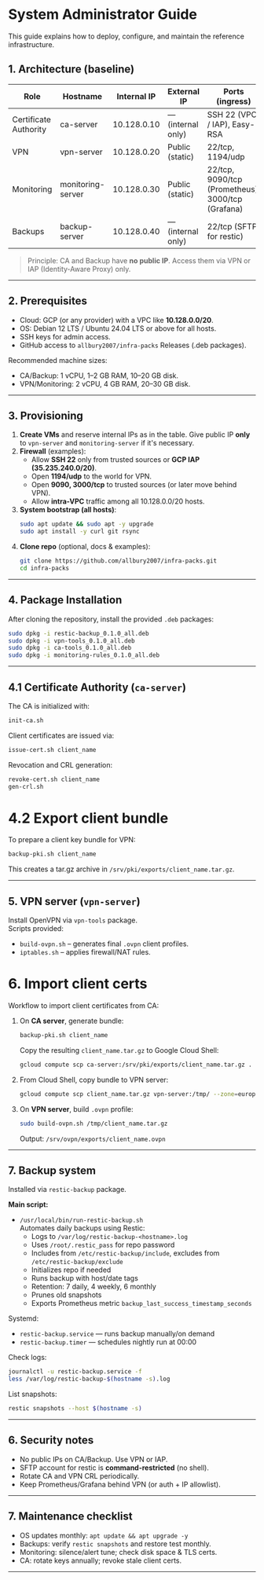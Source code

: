 # System Administrator Guide

This guide explains how to deploy, configure, and maintain the reference infrastructure.

## 1. Architecture (baseline)
| Role                  | Hostname           | Internal IP | External IP      | Ports (ingress)                 |
|-----------------------|--------------------|-------------|------------------|---------------------------------|
| Certificate Authority | ca-server          | 10.128.0.10 | — (internal only)| SSH 22 (VPC / IAP), Easy-RSA    |
| VPN                   | vpn-server         | 10.128.0.20 | Public (static)  | 22/tcp, 1194/udp                |
| Monitoring            | monitoring-server  | 10.128.0.30 | Public (static)  | 22/tcp, 9090/tcp (Prometheus), 3000/tcp (Grafana) |
| Backups               | backup-server      | 10.128.0.40 | — (internal only)| 22/tcp (SFTP for restic)        |

> Principle: CA and Backup have **no public IP**. Access them via VPN or IAP (Identity-Aware Proxy) only.

---

## 2. Prerequisites
- Cloud: GCP (or any provider) with a VPC like **10.128.0.0/20**.
- OS: Debian 12 LTS / Ubuntu 24.04 LTS or above for all hosts.
- SSH keys for admin access.
- GitHub access to `allbury2007/infra-packs` Releases (.deb packages).

Recommended machine sizes:
- CA/Backup: 1 vCPU, 1–2 GB RAM, 10–20 GB disk.
- VPN/Monitoring: 2 vCPU, 4 GB RAM, 20–30 GB disk.

---

## 3. Provisioning
1. **Create VMs** and reserve internal IPs as in the table. Give public IP **only** to `vpn-server` and `monitoring-server` if it's necessary.
2. **Firewall** (examples):
   - Allow **SSH 22** only from trusted sources or **GCP IAP (35.235.240.0/20)**.
   - Open **1194/udp** to the world for VPN.
   - Open **9090, 3000/tcp** to trusted sources (or later move behind VPN).
   - Allow **intra-VPC** traffic among all 10.128.0.0/20 hosts.
3. **System bootstrap (all hosts)**:
   ```bash
   sudo apt update && sudo apt -y upgrade
   sudo apt install -y curl git rsync
   ```
4. **Clone repo** (optional, docs & examples):
   ```bash
   git clone https://github.com/allbury2007/infra-packs.git
   cd infra-packs
   ```

---

## 4. Package Installation

After cloning the repository, install the provided `.deb` packages:

```bash
sudo dpkg -i restic-backup_0.1.0_all.deb
sudo dpkg -i vpn-tools_0.1.0_all.deb
sudo dpkg -i ca-tools_0.1.0_all.deb
sudo dpkg -i monitoring-rules_0.1.0_all.deb
```

---

## 4.1 Certificate Authority (`ca-server`)

The CA is initialized with:

```bash
init-ca.sh
```

Client certificates are issued via:

```bash
issue-cert.sh client_name
```

Revocation and CRL generation:

```bash
revoke-cert.sh client_name
gen-crl.sh
```

# 4.2 Export client bundle
To prepare a client key bundle for VPN:

```bash
backup-pki.sh client_name
```

This creates a tar.gz archive in `/srv/pki/exports/client_name.tar.gz`.

---

## 5. VPN server (`vpn-server`)

Install OpenVPN via `vpn-tools` package.  
Scripts provided:

- `build-ovpn.sh` – generates final `.ovpn` client profiles.  
- `iptables.sh` – applies firewall/NAT rules.  

# 6. Import client certs
Workflow to import client certificates from CA:

1. On **CA server**, generate bundle:

   ```bash
   backup-pki.sh client_name
   ```

   Copy the resulting `client_name.tar.gz` to Google Cloud Shell:

   ```bash
   gcloud compute scp ca-server:/srv/pki/exports/client_name.tar.gz . --zone=europe-west3-a --tunnel-through-iap
   ```

2. From Cloud Shell, copy bundle to VPN server:

   ```bash
   gcloud compute scp client_name.tar.gz vpn-server:/tmp/ --zone=europe-west3-a --tunnel-through-iap
   ```

3. On **VPN server**, build `.ovpn` profile:

   ```bash
   sudo build-ovpn.sh /tmp/client_name.tar.gz
   ```

   Output: `/srv/ovpn/exports/client_name.ovpn`

---

## 7. Backup system
Installed via `restic-backup` package.

**Main script:**
- `/usr/local/bin/run-restic-backup.sh`  
  Automates daily backups using Restic:
  - Logs to `/var/log/restic-backup-<hostname>.log`
  - Uses `/root/.restic_pass` for repo password
  - Includes from `/etc/restic-backup/include`, excludes from `/etc/restic-backup/exclude`
  - Initializes repo if needed
  - Runs backup with host/date tags
  - Retention: 7 daily, 4 weekly, 6 monthly
  - Prunes old snapshots
  - Exports Prometheus metric `backup_last_success_timestamp_seconds`

Systemd:
- `restic-backup.service` — runs backup manually/on demand
- `restic-backup.timer` — schedules nightly run at 00:00

Check logs:
```bash
journalctl -u restic-backup.service -f
less /var/log/restic-backup-$(hostname -s).log
```

List snapshots:
```bash
restic snapshots --host $(hostname -s)
```

---

## 6. Security notes
- No public IPs on CA/Backup. Use VPN or IAP.
- SFTP account for restic is **command-restricted** (no shell).
- Rotate CA and VPN CRL periodically.
- Keep Prometheus/Grafana behind VPN (or auth + IP allowlist).

---

## 7. Maintenance checklist
- OS updates monthly: `apt update && apt upgrade -y`
- Backups: verify `restic snapshots` and restore test monthly.
- Monitoring: silence/alert tune; check disk space & TLS certs.
- CA: rotate keys annually; revoke stale client certs.

---
